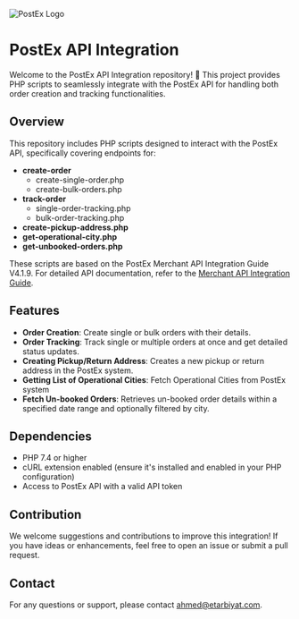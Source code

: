 ![PostEx Logo](https://postex.pk/images/PostEx.png)

# PostEx API Integration

Welcome to the PostEx API Integration repository! 🚀 This project provides PHP scripts to seamlessly integrate with the PostEx API for handling both order creation and tracking functionalities.

## Overview
This repository includes PHP scripts designed to interact with the PostEx API, specifically covering endpoints for:

- **create-order**
  - create-single-order.php
  - create-bulk-orders.php
- **track-order**
  - single-order-tracking.php
  - bulk-order-tracking.php
- **create-pickup-address.php**
- **get-operational-city.php**
- **get-unbooked-orders.php**

These scripts are based on the PostEx Merchant API Integration Guide V4.1.9. For detailed API documentation, refer to the [Merchant API Integration Guide](https://merchant-api-guide.s3.ap-south-1.amazonaws.com/PostEx-COD_API_Integration_Guide_V4.1.9.pdf).

## Features
- **Order Creation**: Create single or bulk orders with their details.
- **Order Tracking**: Track single or multiple orders at once and get detailed status updates.
- **Creating Pickup/Return Address**: Creates a new pickup or return address in the PostEx system.
- **Getting List of Operational Cities**: Fetch Operational Cities from PostEx system
- **Fetch Un-booked Orders**: Retrieves un-booked order details within a specified date range and optionally filtered by city.

## Dependencies
- PHP 7.4 or higher
- cURL extension enabled (ensure it's installed and enabled in your PHP configuration)
- Access to PostEx API with a valid API token

## Contribution
We welcome suggestions and contributions to improve this integration! If you have ideas or enhancements, feel free to open an issue or submit a pull request.

## Contact
For any questions or support, please contact [ahmed@etarbiyat.com](mailto:ahmed@etarbiyat.com).
